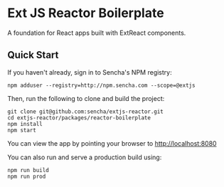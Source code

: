 # Ext JS Reactor Boilerplate

A foundation for React apps built with ExtReact components.

## Quick Start

If you haven't already, sign in to Sencha's NPM registry:

```
npm adduser --registry=http://npm.sencha.com --scope=@extjs
```

Then, run the following to clone and build the project:

    git clone git@github.com:sencha/extjs-reactor.git
    cd extjs-reactor/packages/reactor-boilerplate
    npm install
    npm start

You can view the app by pointing your browser to [http://localhost:8080](http://localhost:8080)

You can also run and serve a production build using:

    npm run build
    npm run prod
